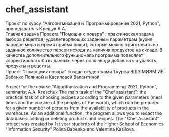 # chef_assistant
Проект по курсу "Алгоритмизация и Программирование 2021, Python", преподаватель Крещук А.А.                    
Главная задача Проекта "Помощник повара" :  практическая задача выбора рецептов, удовлетворяющих заданным параметрам (кухня народов мира и время приёма пищи), которые можно приготовить на заданное количество персон исходя из наличия продуктов на складе. В качестве дополнительного функционала программа позволяет корректировать базы данных: через поля ввода добавлять и удалять продукты и рецепты.                                       
Проект "Помощник повара" создан студентками 1 курса ВШЭ МИЭМ ИБ Бабенко Полиной и Касиловой Валентиной.

Project for the course "Algorithmization and Programming 2021, Python", seminarist A.A. Kreschuk
The main task of the "Chef assistant": the practical task of choosing recipes according to the given parameters (meal times and the cuisine of the peoples of the world), which can be prepared for a given number of persons from the availability of products in the warehouse. As an additional function, the program allows you to redact the databases: adding or deleting products and recipes.
The "Chef Assistant" project was created by 1st year students of the Higher School of Economics "Information Security" Polina Babenko and Valentina Kasilova.
